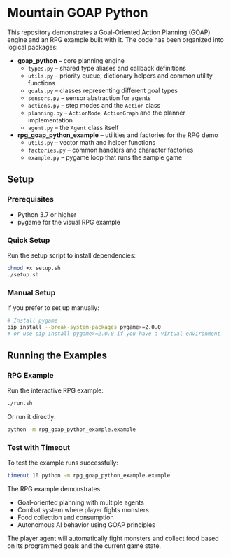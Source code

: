 # Mountain GOAP Python

This repository demonstrates a Goal-Oriented Action Planning (GOAP) engine and an RPG example built with it.  The code has been organized into logical packages:

- **goap_python** – core planning engine
  - `types.py` – shared type aliases and callback definitions
  - `utils.py` – priority queue, dictionary helpers and common utility functions
  - `goals.py` – classes representing different goal types
  - `sensors.py` – sensor abstraction for agents
  - `actions.py` – step modes and the `Action` class
  - `planning.py` – `ActionNode`, `ActionGraph` and the planner implementation
  - `agent.py` – the `Agent` class itself
- **rpg_goap_python_example** – utilities and factories for the RPG demo
  - `utils.py` – vector math and helper functions
  - `factories.py` – common handlers and character factories
  - `example.py` – pygame loop that runs the sample game

## Setup

### Prerequisites
- Python 3.7 or higher
- pygame for the visual RPG example

### Quick Setup
Run the setup script to install dependencies:
```bash
chmod +x setup.sh
./setup.sh
```

### Manual Setup
If you prefer to set up manually:
```bash
# Install pygame
pip install --break-system-packages pygame>=2.0.0
# or use pip install pygame>=2.0.0 if you have a virtual environment
```

## Running the Examples

### RPG Example
Run the interactive RPG example:
```bash
./run.sh
```

Or run it directly:
```bash
python -m rpg_goap_python_example.example
```

### Test with Timeout
To test the example runs successfully:
```bash
timeout 10 python -m rpg_goap_python_example.example
```

The RPG example demonstrates:
- Goal-oriented planning with multiple agents
- Combat system where player fights monsters
- Food collection and consumption
- Autonomous AI behavior using GOAP principles

The player agent will automatically fight monsters and collect food based on its programmed goals and the current game state.

